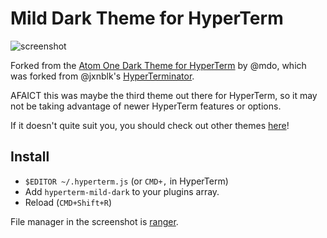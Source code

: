 # Mild Dark Theme for HyperTerm

![screenshot](http://zacanger.com/hyperterm.png)

Forked from the [Atom One Dark Theme for HyperTerm](https://github.com/mdo/hyperterm-atom-dark)
by @mdo, which was forked from @jxnblk's
[HyperTerminator](https://github.com/jxnblk/hyperterminator).

AFAICT this was maybe the third theme out there for HyperTerm, so it may not
be taking advantage of newer HyperTerm features or options.

If it doesn't quite suit you, you should check out other themes
[here](https://hyperthemes.matthi.coffee)!

## Install

* `$EDITOR ~/.hyperterm.js` (or `CMD+,` in HyperTerm)
* Add `hyperterm-mild-dark` to your plugins array.
* Reload (`CMD+Shift+R`)

File manager in the screenshot is [ranger](http://ranger.nongnu.org).

